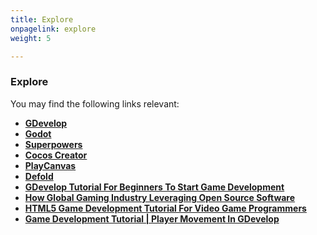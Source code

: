 ```yaml
---
title: Explore
onpagelink: explore
weight: 5 

---
```


### **Explore**

You may find the following links relevant:

*   **[GDevelop](https://products.containerize.com/game-development-software/gdevelop/)**
*   **[Godot](https://products.containerize.com/game-development-software/godot/)**
*   **[Superpowers](https://products.containerize.com/game-development-software/superpowers/)**
*   **[Cocos Creator](https://products.containerize.com/game-development-software/cocos-creator/)**
*   **[PlayCanvas](https://products.containerize.com/game-development-software/playcanvas/)**
*   **[Defold](https://products.containerize.com/game-development-software/defold/)**
*   **[GDevelop Tutorial For Beginners To Start Game Development](https://blog.containerize.com/2021/05/05/gdevelop-tutorial-for-beginners-to-start-game-development/)**
*   **[How Global Gaming Industry Leveraging Open Source Software](https://blog.containerize.com/2021/05/07/how-global-gaming-industry-leveraging-open-source-software/)**
*   **[HTML5 Game Development Tutorial For Video Game Programmers](https://blog.containerize.com/2021/05/19/html5-game-development-tutorial-for-video-game-programmers/)**
*   **[Game Development Tutorial | Player Movement In GDevelop](https://blog.containerize.com/2021/05/19/html5-game-development-tutorial-for-video-game-programmers/)**
